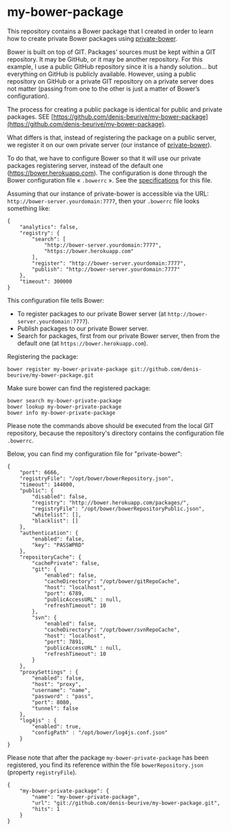 # my-bower-package

This repository contains a Bower package that I created in order to learn how to create private Bower packages using [private-bower](https://www.npmjs.com/package/private-bower).

Bower is built on top of GIT. Packages’ sources must be kept within a GIT repository. It may be GitHub, or it may be another repository. For this example, I use a public GitHub repository since it is a handy solution… but everything on GitHub is publicly available. However, using a public repository on GitHub or a private GIT repository on a private server does not matter (passing from one to the other is just a matter of Bower’s configuration).

The process for creating a public package is identical for public and private packages. SEE [https://github.com/denis-beurive/my-bower-package](https://github.com/denis-beurive/my-bower-package).

What differs is that, instead of registering the package on a public server, we register it on our own private server (our instance of [private-bower](https://www.npmjs.com/package/private-bower)).

To do that, we have to configure Bower so that it will use our private packages registering server, instead of the default one (https://bower.herokuapp.com). 
The configuration is done through the Bower configuration file « `.bowerrc` ». See the [specifications](http://bower.io/docs/config/) for this file.

Assuming that our instance of private-bower is accessible via the URL: `http://bower-server.yourdomain:7777`, then your `.bowerrc` file looks something like:

	{
		"analytics": false,
		"registry": {
	    	"search": [
				"http://bower-server.yourdomain:7777",
				"https://bower.herokuapp.com"
			],
			"register": "http://bower-server.yourdomain:7777",
			"publish": "http://bower-server.yourdomain:7777"
		},
		"timeout": 300000
	}

This configuration file tells Bower:

* To register packages to our private Bower server (at `http://bower-server.yourdomain:7777`).
* Publish packages to our private Bower server.
* Search for packages, first from our private Bower server, then from the default one (at `https://bower.herokuapp.com`).

Registering the package:

	bower register my-bower-private-package git://github.com/denis-beurive/my-bower-package.git

Make sure bower can find the registered package:

	bower search my-bower-private-package
	bower lookup my-bower-private-package
	bower info my-bower-private-package

Please note the commands above should be executed from the local GIT repository, because the repository's directory contains the configuration file `.bowerrc`.

Below, you can find my configuration file for "private-bower":

	{
	    "port": 6666,
	    "registryFile": "/opt/bower/bowerRepository.json",
	    "timeout": 144000,
	    "public": {
	        "disabled": false,
	        "registry": "http://bower.herokuapp.com/packages/",
	        "registryFile": "/opt/bower/bowerRepositoryPublic.json",
	        "whitelist": [],
	        "blacklist": []
	    },
	    "authentication": {
	        "enabled": false,
	        "key": "PASSWPRD"
	    },
	    "repositoryCache": {
	        "cachePrivate": false,
	        "git": {
	            "enabled": false,
	            "cacheDirectory": "/opt/bower/gitRepoCache",
	            "host": "localhost",
	            "port": 6789,
	            "publicAccessURL" : null,
	            "refreshTimeout": 10
	        },
	        "svn": {
	            "enabled": false,
	            "cacheDirectory": "/opt/bower/svnRepoCache",
	            "host": "localhost",
	            "port": 7891,
	            "publicAccessURL" : null,
	            "refreshTimeout": 10
	        }
	    },
	    "proxySettings" : {
	        "enabled": false,
	        "host": "proxy",
	        "username": "name",
	        "password" : "pass",
	        "port": 8080,
	        "tunnel": false
	    },
	    "log4js" : {
	        "enabled": true,
	        "configPath" : "/opt/bower/log4js.conf.json"
		}
	}

Please note that after the package `my-bower-private-package` has been registered, you find its reference within the file `bowerRepository.json` (property `registryFile`).

	{
	    "my-bower-private-package": {
	        "name": "my-bower-private-package",
	        "url": "git://github.com/denis-beurive/my-bower-package.git",
	        "hits": 1
	    }
	}



